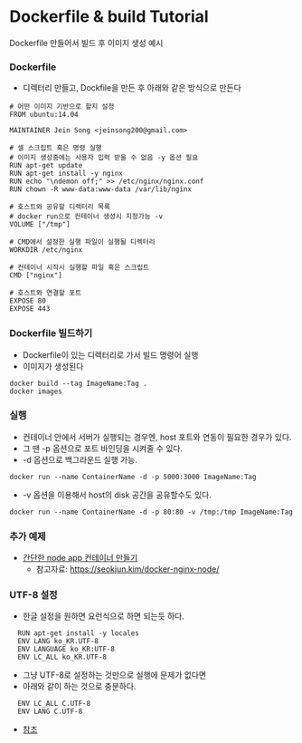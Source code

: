 # Dockerfile & build Tutorial
Dockerfile 만들어서 빌드 후 이미지 생성 예시

### Dockerfile
- 디렉터리 만들고, Dockfile을 만든 후 아래와 같은 방식으로 만든다 
```
# 어떤 이미지 기반으로 할지 설정
FROM ubuntu:14.04

MAINTAINER Jein Song <jeinsong200@gmail.com>

# 셀 스크립트 혹은 명령 실행
# 이미지 생성중에는 사용자 입력 받을 수 없음 -y 옵션 필요
RUN apt-get update
RUN apt-get install -y nginx 
RUN echo "\ndemon off;" >> /etc/nginx/nginx.conf
RUN chown -R www-data:www-data /var/lib/nginx

# 호스트와 공유할 디렉터리 목록
# docker run으로 컨테이너 생성시 지정가능 -v
VOLUME ["/tmp"]

# CMD에서 설정한 실행 파일이 실행될 디렉터리
WORKDIR /etc/nginx

# 컨테이너 시작시 실행할 파일 혹은 스크립트  
CMD ["nginx"]

# 호스트와 연결할 포트
EXPOSE 80
EXPOSE 443
```

### Dockerfile 빌드하기
- Dockerfile이 있는 디렉터리로 가서 빌드 명령어 실행
- 이미지가 생성된다
```
docker build --tag ImageName:Tag .
docker images
```

### 실행
- 컨테이너 안에서 서버가 실행되는 경우엔, host 포트와 연동이 필요한 경우가 있다.
- 그 땐 -p 옵션으로 포트 바인딩을 시켜줄 수 있다.
- -d 옵션으로 백그라운드 실행 가능.
```
docker run --name ContainerName -d -p 5000:3000 ImageName:Tag
```
- -v 옵션을 이용해서 host의 disk 공간을 공유할수도 있다.
```
docker run --name ContainerName -d -p 80:80 -v /tmp:/tmp ImageName:Tag
```

### 추가 예제
- [간단한 node app 컨테이너 만들기](https://github.com/AI-Trolls/docker-tutorial/tree/master/docker-file-tutorial/node-app)
  - 참고자료: https://seokjun.kim/docker-nginx-node/


### UTF-8 설정
- 한글 설정을 원하면 요런식으로 하면 되는듯 하다.
```
  RUN apt-get install -y locales
  ENV LANG ko_KR.UTF-8
  ENV LANGUAGE ko_KR:UTF-8
  ENV LC_ALL ko_KR.UTF-8
```
- 그냥 UTF-8로 설정하는 것만으로 실행에 문제가 없다면
- 아래와 같이 하는 것으로 충분하다.
```
  ENV LC_ALL C.UTF-8
  ENV LANG C.UTF-8
```
- [참조](https://tetzzang.com/docker-%ED%95%9C%EA%B8%80-%EB%AC%B8%EC%A0%9C%EC%99%80-timezone-%EC%88%98%EC%A0%95%ED%95%98%EB%8A%94-%EB%B0%A9%EB%B2%95/)
